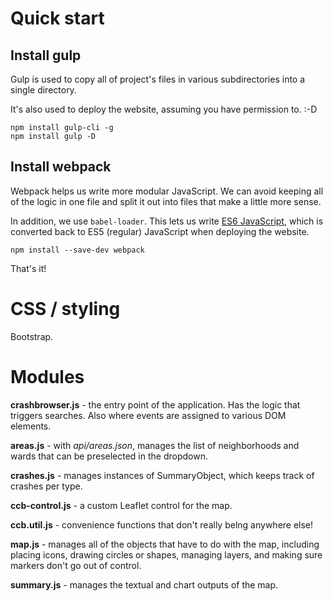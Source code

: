 # Quick start

## Install gulp

Gulp is used to copy all of project's files in various subdirectories into a single directory.

It's also used to deploy the website, assuming you have permission to. :-D

```
npm install gulp-cli -g
npm install gulp -D
```

## Install webpack

Webpack helps us write more modular JavaScript. We can avoid keeping all of the logic in one file and split it out into files that make a little more sense.

In addition, we use ```babel-loader```. This lets us write [ES6 JavaScript](http://es6-features.org/#Constants), which is converted back to ES5 (regular) JavaScript when deploying the website.

```
npm install --save-dev webpack
```

That's it!

# CSS / styling

Bootstrap.

# Modules

**crashbrowser.js** - the entry point of the application. Has the logic that triggers searches. Also where events are assigned to various DOM elements.

**areas.js** - with *api/areas.json*, manages the list of neighborhoods and wards that can be preselected in the dropdown.

**crashes.js** - manages instances of SummaryObject, which keeps track of crashes per type.

**ccb-control.js** - a custom Leaflet control for the map.

**ccb.util.js** - convenience functions that don't really belng anywhere else!

**map.js** - manages all of the objects that have to do with the map, including placing icons, drawing circles or shapes, managing layers, and making sure markers don't go out of control.

**summary.js** - manages the textual and chart outputs of the map.

